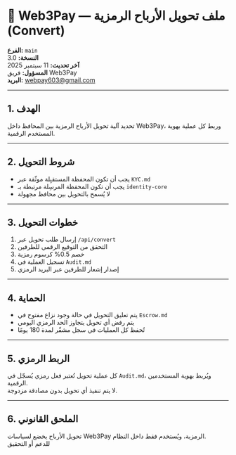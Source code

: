 # 🔁 Web3Pay — ملف تحويل الأرباح الرمزية (Convert)

**الفرع:** `main`  
**النسخة:** 3.0  
**آخر تحديث:** 11 سبتمبر 2025  
**المسؤول:** فريق Web3Pay  
**البريد:** webpay603@gmail.com  

---

## 1. الهدف

تحديد آلية تحويل الأرباح الرمزية بين المحافظ داخل Web3Pay، وربط كل عملية بهوية المستخدم الرقمية.

---

## 2. شروط التحويل

- يجب أن تكون المحفظة المستقبِلة موثّقة عبر `KYC.md`  
- يجب أن تكون المحفظة المرسِلة مرتبطة بـ `identity-core`  
- لا يُسمح بالتحويل بين محافظ مجهولة

---

## 3. خطوات التحويل

1. إرسال طلب تحويل عبر `/api/convert`  
2. التحقق من التوقيع الرقمي للطرفين  
3. خصم 0.5% كرسوم رمزية  
4. تسجيل العملية في `Audit.md`  
5. إصدار إشعار للطرفين عبر البريد الرمزي

---

## 4. الحماية

- يتم تعليق التحويل في حالة وجود نزاع مفتوح في `Escrow.md`  
- يتم رفض أي تحويل يتجاوز الحد الرمزي اليومي  
- تُحفظ كل العمليات في سجل مشفّر لمدة 180 يومًا

---

## 5. الربط الرمزي

كل عملية تحويل تُعتبر فعل رمزي يُسجّل في `Audit.md`، ويُربط بهوية المستخدمين الرقمية.  
لا يتم تنفيذ أي تحويل بدون مصادقة مزدوجة.

---

## 6. الملحق القانوني

تحويل الأرباح يخضع لسياسات Web3Pay الرمزية، ويُستخدم فقط داخل النظام.  
للدعم أو التحقيق
